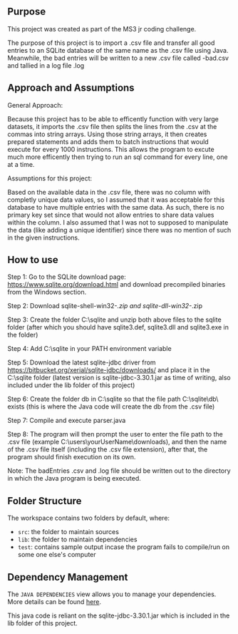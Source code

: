 ## Purpose
This project was created as part of the MS3 jr coding challenge.

The purpose of this project is to import a .csv file and transfer all good entries to an SQLite database of the same name as the .csv file using Java. Meanwhile, the bad entries will be written to a new .csv file called <csvName>-bad.csv and tallied in a log file <csvName>.log


## Approach and Assumptions
General Approach:

Because this project has to be able to efficently function with very large datasets, it imports the .csv file then splits the lines from the .csv at the commas into string arrays. Using those string arrays, it then creates prepared statements and adds them to batch instructions that would execute for every 1000 instructions. This allows the program to excute much more efficently then trying to run an sql command for every line, one at a time.

Assumptions for this project:

Based on the available data in the .csv file, there was no column with completly unique data values, so I assumed that it was acceptable for this database to have multiple entries with the same data. As such, there is no primary key set since that would not allow entries to share data values within the column. I also assumed that I was not to supposed to manipulate the data (like adding a unique identifier) since there was no mention of such in the given instructions.

## How to use
Step 1: Go to the SQLite download page: https://www.sqlite.org/download.html and download precompiled binaries from the Windows section.

Step 2: Download sqlite-shell-win32-*.zip and sqlite-dll-win32-*.zip 

Step 3: Create the folder C:\sqlite and unzip both above files to the sqlite folder (after which you should have sqlite3.def, sqlite3.dll and sqlite3.exe in the folder) 

Step 4: Add C:\sqlite in your PATH environment variable 

Step 5: Download the latest sqlite-jdbc driver from https://bitbucket.org/xerial/sqlite-jdbc/downloads/ and place it in the C:\sqlite folder (latest version is sqlite-jdbc-3.30.1.jar as time of writing, also included under the lib folder of this project)

Step 6: Create the folder db in C:\sqlite so that the file path C:\sqlite\db\ exists (this is where the Java code will create the db from the .csv file)

Step 7: Compile and execute parser.java

Step 8: The program will then prompt the user to enter the file path to the .csv file (example C:\users\yourUserName\downloads\), and then the name of the .csv file itself (including the .csv file extension), after that, the program should finish execution on its own.

Note: The badEntries .csv and .log file should be written out to the directory in which the Java program is being executed.


## Folder Structure

The workspace contains two folders by default, where:

- `src`: the folder to maintain sources
- `lib`: the folder to maintain dependencies
- `test`: contains sample output incase the program fails to compile/run on some one else's computer

## Dependency Management

The `JAVA DEPENDENCIES` view allows you to manage your dependencies. More details can be found [here](https://github.com/microsoft/vscode-java-pack/blob/master/release-notes/v0.9.0.md#work-with-jar-files-directly).


This java code is reliant on the sqlite-jdbc-3.30.1.jar which is included in the lib folder of this project.


